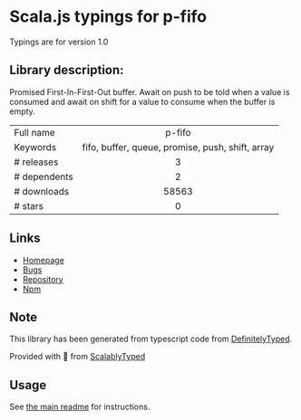 
# Scala.js typings for p-fifo

Typings are for version 1.0

## Library description:
Promised First-In-First-Out buffer. Await on push to be told when a value is consumed and await on shift for a value to consume when the buffer is empty.

|                    |                 |
| ------------------ | :-------------: |
| Full name          | p-fifo |
| Keywords           | fifo, buffer, queue, promise, push, shift, array |
| # releases         | 3 |
| # dependents       | 2 |
| # downloads        | 58563 |
| # stars            | 0 |

## Links
- [Homepage](https://github.com/alanshaw/p-fifo#readme)
- [Bugs](https://github.com/alanshaw/p-fifo/issues)
- [Repository](https://github.com/alanshaw/p-fifo)
- [Npm](https://www.npmjs.com/package/p-fifo)
    


## Note
This library has been generated from typescript code from [DefinitelyTyped](https://definitelytyped.org).

Provided with :purple_heart: from [ScalablyTyped](https://github.com/oyvindberg/ScalablyTyped)

## Usage
See [the main readme](../../readme.md) for instructions.



